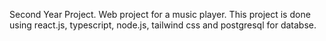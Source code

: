 Second Year Project.
Web project for a music player.
This project is done using react.js, typescript, node.js, tailwind css and postgresql for databse.
